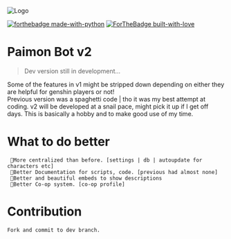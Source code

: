![Logo](https://static.wikia.nocookie.net/gensin-impact/images/d/d0/Icon_Emoji_002_Paimon_Ship_out%21.png)

[![forthebadge made-with-python](http://ForTheBadge.com/images/badges/made-with-python.svg)](https://www.python.org/)
[![ForTheBadge built-with-love](http://ForTheBadge.com/images/badges/built-with-love.svg)](https://GitHub.com/reko-beep/)
# Paimon Bot v2

> Dev version still in development...

Some of the features in v1 might be stripped down depending on either they are helpful for genshin players or not!    
Previous version was a spaghetti code | tho it was my best attempt at coding. v2 will be developed at a snail pace, might pick it up if I get off days.
This is basically a hobby and to make good use of my time.


# What to do better

     🔸More centralized than before. [settings | db | autoupdate for characters etc]
     🔸Better Documentation for scripts, code. [previous had almost none]
     🔸Better and beautiful embeds to show descriptions
     🔸Better Co-op system. [co-op profile]




# Contribution

    Fork and commit to dev branch.
